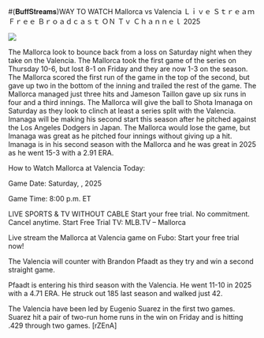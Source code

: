 #(𝐁𝐮𝐟𝐟𝐒𝐭𝐫𝐞𝐚𝐦𝐬)WAY TO WATCH Mallorca vs Valencia Ｌｉｖｅ Ｓｔｒｅａｍ Ｆｒｅｅ Ｂｒｏａｄｃａｓｔ ＯＮ Ｔｖ Ｃｈａｎｎｅｌ  2025  
  
  
[![](https://i.imgur.com/qSNzIqt.png)](https://movie.rssnews.media/aMluRMy.php)  
  
The Mallorca look to bounce back from a loss on Saturday night when they take on the Valencia. The Mallorca took the first game of the series on Thursday 10-6, but lost 8-1 on Friday and they are now 1-3 on the season. The Mallorca scored the first run of the game in the top of the second, but gave up two in the bottom of the inning and trailed the rest of the game. The Mallorca managed just three hits and Jameson Taillon gave up six runs in four and a third innings. The Mallorca will give the ball to Shota Imanaga on Saturday as they look to clinch at least a series split with the Valencia. Imanaga will be making his second start this season after he pitched against the Los Angeles Dodgers in Japan. The Mallorca would lose the game, but Imanaga was great as he pitched four innings without giving up a hit. Imanaga is in his second season with the Mallorca and he was great in 2025 as he went 15-3 with a 2.91 ERA.

How to Watch Mallorca at Valencia Today:

Game Date: Saturday, , 2025

Game Time: 8:00 p.m. ET

LIVE SPORTS & TV WITHOUT CABLE
Start your free trial. No commitment. Cancel anytime.
Start Free Trial
TV: MLB.TV – Mallorca

Live stream the Mallorca at Valencia game on Fubo: Start your free trial now!

The Valencia will counter with Brandon Pfaadt as they try and win a second straight game.

Pfaadt is entering his third season with the Valencia. He went 11-10 in 2025 with a 4.71 ERA. He struck out 185 last season and walked just 42.

The Valencia have been led by Eugenio Suarez in the first two games. Suarez hit a pair of two-run home runs in the win on Friday and is hitting .429 through two games. [rZEnA]